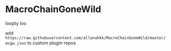 # MacroChainGoneWild

loopty loo

add ```https://raw.githubusercontent.com/allanahkk/MacroChainGoneWild/master/mcgw.json``` to custom plugin repos
